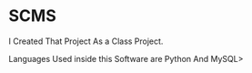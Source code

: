 # SCMS
I Created That Project As a Class Project.

Languages Used inside this Software are Python And MySQL>
